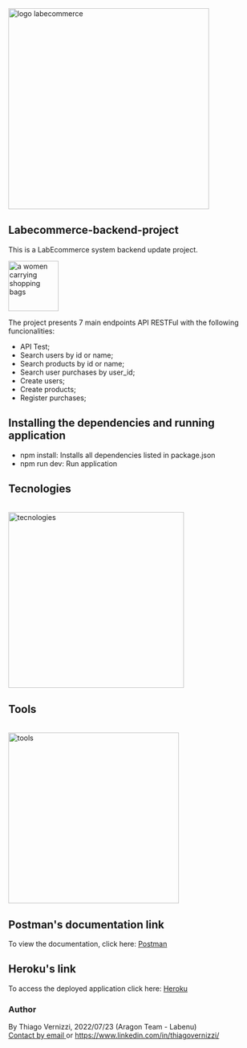 <img width="400" alt="logo labecommerce" src="https://user-images.githubusercontent.com/95821657/180656696-b90994cd-e3f9-4943-8cea-ec09311b3a29.png">

## Labecommerce-backend-project 

This is a LabEcommerce system backend update project. 

<img width="100" src="https://emojipedia-us.s3.amazonaws.com/source/skype/289/shopping-bags_1f6cd-fe0f.png" alt="a women carrying shopping bags"/>

The project presents 7 main endpoints API RESTFul with the following funcionalities: 
- API Test;
- Search users by id or name;
- Search products by id or name;
- Search user purchases by user_id;
- Create users;
- Create products;
- Register purchases;

## Installing the dependencies and running application
- npm install: Installs all dependencies listed in package.json
- npm run dev: Run application

## Tecnologies
</br>
<img width="350" alt="tecnologies" src="https://user-images.githubusercontent.com/95821657/180657012-323ecb67-c980-4b56-a3ce-4131da26ecd7.png">

## Tools
</br>
<img width="340" alt="tools" src="https://user-images.githubusercontent.com/95821657/180657619-7f01d31c-7a12-4174-8eac-7abca6ba1ee4.png">

## Postman's documentation link
To view the documentation, click here: [Postman](https://documenter.getpostman.com/view/20784974/UzXKWymv)

## Heroku's link
To access the deployed application click here: [Heroku](https://app-lab-ecommerce.herokuapp.com/ping) 

### Author
By Thiago Vernizzi, 2022/07/23 (Aragon Team - Labenu)
<br/>
[Contact by email ](mailto:thiago.vernizzi@gmail.com) or
https://www.linkedin.com/in/thiagovernizzi/

